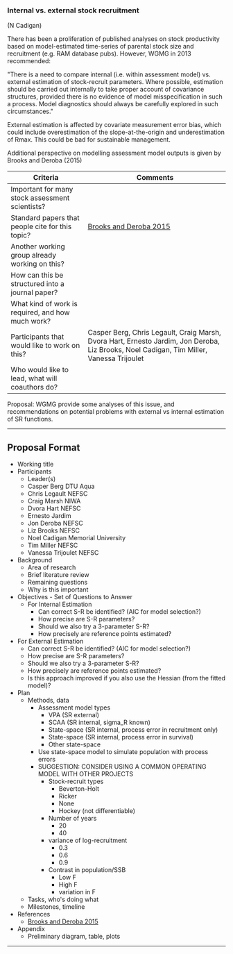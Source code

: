 ### Internal vs. external stock recruitment

(N Cadigan)

There has been a proliferation of published analyses on stock productivity based on model-estimated time-series of parental stock size and recruitment (e.g. RAM database pubs). However, WGMG in 2013 recommended:

"There is a need to compare internal (i.e. within assessment model) vs. external estimation of stock-recruit parameters. Where possible, estimation should be carried out internally to take proper account of covariance structures, provided there is no evidence of model misspecification in such a process. Model diagnostics should always be carefully explored in such circumstances."

External estimation is affected by covariate measurement error bias, which could include overestimation of the slope-at-the-origin and underestimation of Rmax. This could be bad for sustainable management.

Additional perspective on modelling assessment model outputs is given by Brooks and Deroba (2015)

Criteria | Comments
-------- | --------
Important for many stock assessment scientists?   |
Standard papers that people cite for this topic?  | [Brooks and Deroba 2015](https://doi.org/10.1139/cjfas-2014-0231)
Another working group already working on this?    |
How can this be structured into a journal paper?  |
What kind of work is required, and how much work? |
Participants that would like to work on this?     | Casper Berg, Chris Legault, Craig Marsh, Dvora Hart, Ernesto Jardim, Jon Deroba, Liz Brooks, Noel Cadigan, Tim Miller, Vanessa Trijoulet
Who would like to lead, what will coauthors do?   |


Proposal: WGMG provide some analyses of this issue, and recommendations on potential problems with external vs internal estimation of SR functions.

***

## Proposal Format

* Working title
* Participants
  * Leader(s)
  * Casper Berg DTU Aqua
  * Chris Legault NEFSC
  * Craig Marsh NIWA
  * Dvora Hart  NEFSC
  * Ernesto Jardim
  * Jon Deroba NEFSC
  * Liz Brooks NEFSC
  * Noel Cadigan  Memorial University
  * Tim Miller NEFSC
  * Vanessa Trijoulet NEFSC
* Background
  * Area of research
  * Brief literature review
  * Remaining questions
  * Why is this important
* Objectives - Set of Questions to Answer
  * For Internal Estimation
    * Can correct S-R be identified? (AIC for model selection?)
    * How precise are S-R parameters?
    * Should we also try a 3-parameter S-R?
    * How precisely are reference points estimated?
 * For External Estimation 
    * Can correct S-R be identified? (AIC for model selection?)
    * How precise are S-R parameters?
    * Should we also try a 3-parameter S-R?
    * How precisely are reference points estimated?
    * Is this approach improved if you also use the Hessian (from the fitted model)?
* Plan
  * Methods, data
    * Assessment model types
      * VPA (SR external)
      * SCAA (SR internal, sigma_R known)
      * State-space (SR internal, process error in recruitment only)
      * State-space (SR internal, process error in survival)
      * Other state-space
    * Use state-space model to simulate population with process errors
    * SUGGESTION: CONSIDER USING A COMMON OPERATING MODEL WITH OTHER PROJECTS
      * Stock-recruit types
        * Beverton-Holt
        * Ricker
        * None
        * Hockey (not differentiable)
      * Number of years
        * 20
        * 40
      * variance of log-recruitment
        * 0.3
        * 0.6 
        * 0.9
      * Contrast in population/SSB
        * Low F
        * High F
        * variation in F
  * Tasks, who's doing what
  * Milestones, timeline
* References
  * [Brooks and Deroba 2015](https://doi.org/10.1139/cjfas-2014-0231)
* Appendix
  * Preliminary diagram, table, plots

***

